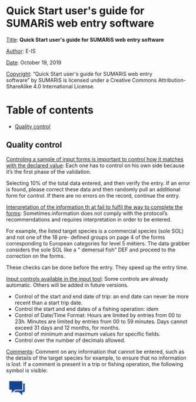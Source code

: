 # Quick Start user's guide for SUMARiS web entry software

<u>Title</u>:	 <b>Quick Start user's guide for SUMARiS web entry software</b> 

<u>Author</u>: E-IS	

<u>Date</u>:	October 19, 2019 

<u>Copyright</u>: ”Quick Start user's guide for SUMARiS web entry software” by SUMARiS is licensed under a Creative Commons Attribution-ShareAlike 4.0 International License.

# Table of contents

 - [Quality control]()

## Quality control

<u>Controling a sample of input forms is important to control how it matches with the declared value</u>:
Each one has to control on his own side because it’s the first phase of the validation.

Selecting 10% of the total data entered, and then verify the entry.
If an error is found, please correct these data and then randomly pull an additional form for control.
If there are no errors on the record, continue the entry.

<u>Interpretation of the information th   at fail to fulfil  the way to complete the forms</u>:
Sometimes   information   does   not   comply   with   the   protocol’s   recommendations   and   requires
interpretation in order to be entered.

For example, the listed target species is a commercial species (sole SOL) and not one of the 18 pre-
defined groups on page 4 of the forms corresponding to European categories for level 5 métiers.
The data grabber considers the sole SOL like a " demersal fish” DEF and proceed to the correction
on the forms.

These checks can be done before the entry. They speed up the entry time.

<u>Input controls available in the input tool</u>:
Some controls are already automatic. Others will be added in future versions.
- Control of the start and end date of trip: an end date can never be more recent than a start 
trip date.
- Control the start and end dates of a fishing operation: idem
- Control of Date/Time Format: Hours are limited by entries from 00 to 23h. Minutes are 
limited by entries from 00 to 59 minutes. Days cannot exceed 31 days and 12 months, for 
months.
- Control of minimum and maximum values for specific fields.
- Control over the number of decimals allowed.

<u>Comments</u>:
Comment on any information that cannot  be  entered, such as the details of the target species for
example, to ensure that no information is lost. If a comment is present in a trip or fishing operation,
the following symbol is visible:

![](./comments.png)